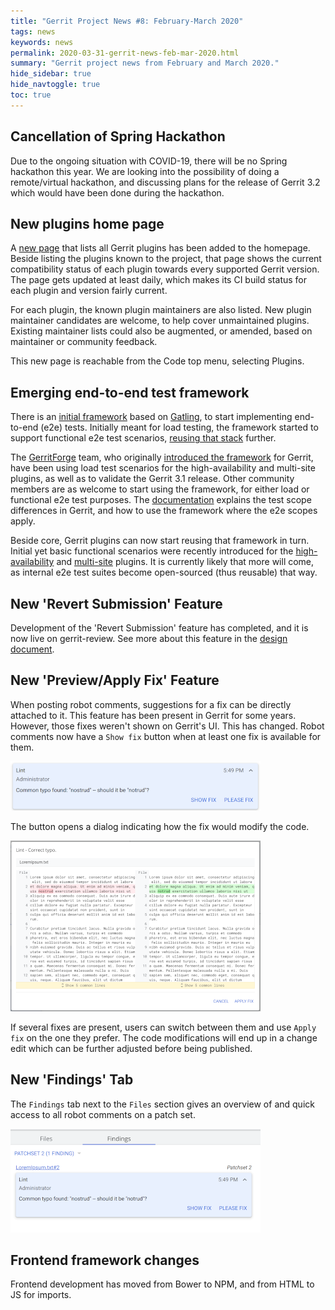 ```yaml
---
title: "Gerrit Project News #8: February-March 2020"
tags: news
keywords: news
permalink: 2020-03-31-gerrit-news-feb-mar-2020.html
summary: "Gerrit project news from February and March 2020."
hide_sidebar: true
hide_navtoggle: true
toc: true
---
```


## Cancellation of Spring Hackathon

Due to the ongoing situation with COVID-19, there will be no Spring hackathon
this year. We are looking into the possibility of doing a remote/virtual
hackathon, and discussing plans for the release of Gerrit 3.2 which would have
been done during the hackathon.

## New plugins home page

A [new page](https://www.gerritcodereview.com/plugins.html) that lists all Gerrit plugins has been
added to the homepage. Beside listing the plugins known to the project, that page shows the current
compatibility status of each plugin towards every supported Gerrit version. The page gets updated
at least daily, which makes its CI build status for each plugin and version fairly current.

For each plugin, the known plugin maintainers are also listed. New plugin maintainer candidates are
welcome, to help cover unmaintained plugins. Existing maintainer lists could also be augmented, or
amended, based on maintainer or community feedback.

This new page is reachable from the Code top menu, selecting Plugins.

## Emerging end-to-end test framework

There is an [initial framework](https://gerrit-review.googlesource.com/Documentation/dev-e2e-tests.html)
based on [Gatling](https://gatling.io/), to start implementing end-to-end (e2e) tests. Initially
meant for load testing, the framework started to support functional e2e test scenarios,
[reusing that stack](https://gatling.io/load-testing-continuous-integration/) further.

The [GerritForge](https://www.gerritforge.com) team, who originally
[introduced the framework](https://gitenterprise.me/2019/12/20/stress-your-gerrit-with-gatling/)
for Gerrit, have been using load test scenarios for the high-availability and multi-site plugins,
as well as to validate the Gerrit 3.1 release. Other community members are as welcome to start
using the framework, for either load or functional e2e test purposes. The
[documentation](https://gerrit-review.googlesource.com/Documentation/dev-e2e-tests.html) explains
the test scope differences in Gerrit, and how to use the framework where the e2e scopes apply.

Beside core, Gerrit plugins can now start reusing that framework in turn. Initial yet basic
functional scenarios were recently introduced for the
[high-availability](https://gerrit.googlesource.com/plugins/high-availability/) and
[multi-site](https://gerrit.googlesource.com/plugins/multi-site) plugins. It is currently likely
that more will come, as internal e2e test suites become open-sourced (thus reusable) that way.

## New 'Revert Submission' Feature

Development of the 'Revert Submission' feature has completed, and it is now live
on gerrit-review. See more about this feature in the
[design document](https://www.gerritcodereview.com/design-docs/revert-submit.html).

## New 'Preview/Apply Fix' Feature

When posting robot comments, suggestions for a fix can be directly attached to it. This feature has
been present in Gerrit for some years. However, those fixes weren't shown on Gerrit's UI. This has
changed. Robot comments now have a `Show fix` button when at least one fix is available for them.

![Robot Comment With Show Fix](/images/news-feb-march-2020-show-fix.png)

The button opens a dialog indicating how the fix would modify the code.

![Preview Fix Dialog](/images/news-feb-march-2020-preview-fix.png)

If several fixes are present, users can switch between them and use `Apply fix` on the one they
prefer. The code modifications will end up in a change edit which can be further adjusted before
being published.

## New 'Findings' Tab

The `Findings` tab next to the `Files` section gives an overview of and quick access to all robot
comments on a patch set. 

![Findings Tab](/images/news-feb-march-2020-findings-tab.png) 

## Frontend framework changes

Frontend development has moved from Bower to NPM, and from HTML to JS for imports.
